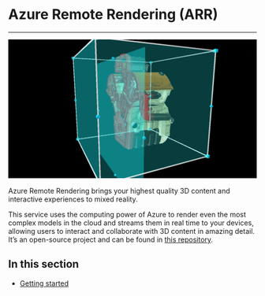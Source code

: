 # Azure Remote Rendering (ARR)

---

![Evergine.ARR](images/sample.png)

Azure Remote Rendering brings your highest quality 3D content and interactive experiences to mixed reality.

This service uses the computing power of Azure to render even the most complex models in the cloud and streams them in real time to your devices, allowing users to interact and collaborate with 3D content in amazing detail. It’s an open-source project and can be found in [this repository](https://github.com/EvergineTeam/AzureRemoteRendering).

## In this section

* [Getting started](getting_started.md)
